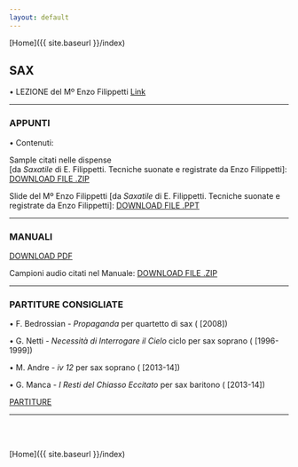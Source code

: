 ```yaml
---
layout: default
---
```


[Home]({{ site.baseurl }}/index)



## SAX






• LEZIONE del Mº Enzo Filippetti <a href=" " target="_blank">Link</a>



______

### APPUNTI


• Contenuti:



Sample citati nelle dispense  
[da *Saxatile* di E. Filippetti. Tecniche suonate e registrate da Enzo Filippetti]:
 <a href="https://www.dropbox.com/s/imcdnfwvj6vd95v/SAXATILE%20PER%20CITERA.zip?dl=0" target="_blank">DOWNLOAD FILE .ZIP</a>



 Slide del Mº Enzo Filippetti
 [da *Saxatile* di E. Filippetti. Tecniche suonate e registrate da Enzo Filippetti]:
  <a href="https://www.dropbox.com/scl/fi/1vt7m5jnwvctx2yhy3968/Presentazione-Argentina-1.ppt?dl=0&rlkey=p0ys241cwqklli2p9ui167hai" target="_blank">DOWNLOAD FILE .PPT</a>


______

### MANUALI

 <a href="https://www.dropbox.com/s/y6kag2fcwp7s886/Weiss_Netti%3B%20trattato%20II.pdf?dl=0" target="_blank">DOWNLOAD PDF</a>

Campioni audio citati nel Manuale: <a href="https://www.dropbox.com/s/pmbvvtvb86geze6/Weiss-Netti_Techs.zip?dl=0" target="_blank">DOWNLOAD FILE .ZIP</a>

______

### PARTITURE CONSIGLIATE


<!-- • xxx - *yyy* (da zzz, [1909])

• G. Grisey - *Anubis et Nout* per clarinetto contrabbasso ( [1985])-->


• F. Bedrossian - *Propaganda* per quartetto di sax ( [2008])

• G. Netti - *Necessità di Interrogare il Cielo* ciclo per sax soprano ( [1996-1999])

• M. Andre - *iv 12* per sax soprano ( [2013-14])

• G. Manca - *I Resti del Chiasso Eccitato* per sax baritono ( [2013-14])



<a href="https://www.dropbox.com/sh/7tvjnfe5sl5ibba/AACVPi1R2tpBcSDR2tcuMtmna?dl=0" target="_blank">PARTITURE</a>







______

<br>

<br>


[Home]({{ site.baseurl }}/index)
